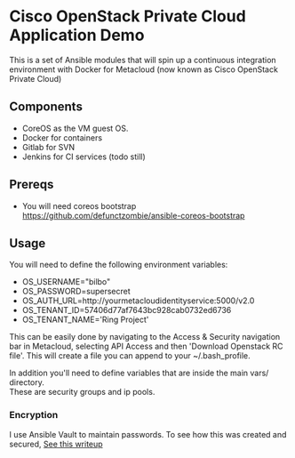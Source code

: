 # Cisco OpenStack Private Cloud Application Demo

This is a set of Ansible modules that will spin up a continuous
integration environment with Docker for Metacloud (now known as
Cisco OpenStack Private Cloud)

## Components

* CoreOS as the VM guest OS. 
* Docker for containers 
* Gitlab for SVN
* Jenkins for CI services (todo still)

## Prereqs

* You will need coreos bootstrap https://github.com/defunctzombie/ansible-coreos-bootstrap 

## Usage

You will need to define the following environment variables:

* OS_USERNAME="bilbo"
* OS_PASSWORD=supersecret
* OS_AUTH_URL=http://yourmetacloudidentityservice:5000/v2.0
* OS_TENANT_ID=57406d77af7643bc928cab0732ed6736
* OS_TENANT_NAME='Ring Project'

This can be easily done by navigating to the Access & Security navigation bar in Metacloud, selecting API Access and then 'Download Openstack RC file'.  This will create a file you can append to your ~/.bash_profile.


In addition you'll need to define variables that are inside the main vars/ directory.  
These are security groups and ip pools. 

### Encryption

I use Ansible Vault to maintain passwords.  To see how this was created and secured, [See this writeup](http://benincosa.com/?p=3235)
